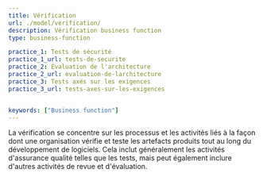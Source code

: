 ```yaml
---
title: Vérification
url: ./model/verification/
description: Vérification business function
type: business-function

practice_1: Tests de sécurité
practice_1_url: tests-de-securite
practice_2: Évaluation de l'architecture
practice_2_url: evaluation-de-larchitecture
practice_3: Tests axés sur les exigences
practice_3_url: tests-axes-sur-les-exigences


keywords: ["Business function"]
---
```


La vérification se concentre sur les processus et les activités liés à la façon dont une organisation vérifie et teste les artefacts produits tout au long du développement de logiciels. Cela inclut généralement les activités d'assurance qualité telles que les tests, mais peut également inclure d'autres activités de revue et d'évaluation.
